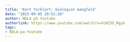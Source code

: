 ```yaml
---
title: 'Kort forklart: biologisk mangfald'
date: "2023-09-05 20:52:28"
author: NDLA på Youtube
authorlink: https://www.youtube.com/watch?v=XcHZ3O_Mgyk
tags:
- NDLA-pa-Youtube
---
```

